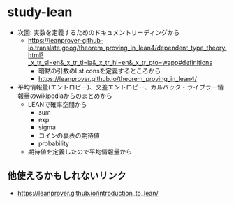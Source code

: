 # study-lean


- 次回: 実数を定義するためのドキュメントリーディングから
    - https://leanprover-github-io.translate.goog/theorem_proving_in_lean4/dependent_type_theory.html?_x_tr_sl=en&_x_tr_tl=ja&_x_tr_hl=en&_x_tr_pto=wapp#definitions
        - 暗黙の引数のLst.consを定義するところから
        - https://leanprover.github.io/theorem_proving_in_lean4/
- 平均情報量(エントロピー)、交差エントロピー、カルバック・ライブラー情報量のwikipediaからのまとめから
    - LEANで確率空間から
        - sum
        - exp
        - sigma
        - コインの裏表の期待値
        - probability
    - 期待値を定義したので平均情報量から

## 他使えるかもしれないリンク
- https://leanprover.github.io/introduction_to_lean/
